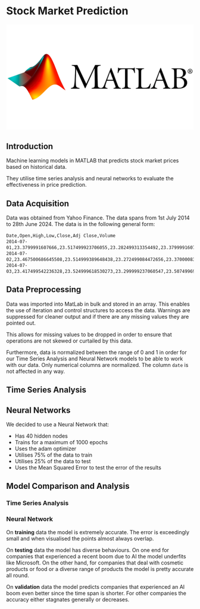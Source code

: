 # Stock Market Prediction 
![Matlab Image](matlab.png)
## Introduction
Machine learning models in MATLAB that predicts stock market prices based on historical data. 

They utilise time series analysis and neural networks to evaluate the effectiveness in price prediction.

## Data Acquisition
Data was obtained from Yahoo Finance. The data spans from 1st July 2014 to 28th June 2024. The data is in the following general form:

```csv
Date,Open,High,Low,Close,Adj Close,Volume
2014-07-01,23.3799991607666,23.517499923706055,23.282499313354492,23.3799991607666,20.68042755126953,152892000
2014-07-02,23.467500686645508,23.514999389648438,23.272499084472656,23.3700008392334,20.671592712402344,113860000
2014-07-03,23.417499542236328,23.524999618530273,23.299999237060547,23.50749969482422,20.793209075927734,91567200
```

## Data Preprocessing
Data was imported into MatLab in bulk and stored in an array. This enables the use of iteration and control structures to access the data. Warnings are suppressed for cleaner output and if there are any missing values they are pointed out.

This allows for missing values to be dropped in order to ensure that operations are not skewed or curtailed by this data.

Furthermore, data is normalized between the range of 0 and 1 in order for our Time Series Analysis and Neural Network models to be able to work with our data. Only numerical columns are normalized. The column `date` is not affected in any way.

## Time Series Analysis

## Neural Networks
We decided to use a Neural Network that:

- Has 40 hidden nodes
- Trains for a maximum of 1000 epochs
- Uses the adam optimizer
- Utilises 75% of the data to train
- Utilises 25% of the data to test
- Uses the Mean Squared Error to test the error of the results


## Model Comparison and Analysis

### Time Series Analysis


### Neural Network
On **training** data the model is extremely accurate. The error is exceedingly small and when visualised the points almost always overlap.

On **testing** data the model has diverse behaviours. On one end for companies that experienced a recent boom due to AI the model underfits like Microsoft. On the other hand, for companies that deal with cosmetic products or food or a diverse range of products the model is pretty accurate all round.

On **validation** data the model predicts companies that experienced an AI boom even better since the time span is shorter. For other companies the accuracy either stagnates generally or decreases.
